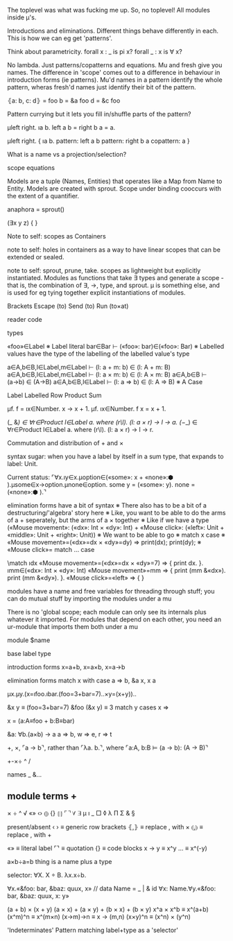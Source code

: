 The toplevel was what was fucking me up. So, no toplevel! All modules inside μ's.

Introductions and eliminations. Different things behave differently in each. This is how we can eg get 'patterns'.

Think about parametricity.
forall x : _ is pi x?
forall _ : x is ∀ x?

No lambda. Just patterns/copatterns and equations. Mu and fresh give you names. The difference in 'scope' comes out to a difference in behaviour in introduction forms (ie patterns). Mu'd names in a pattern identify the whole pattern, wheras fresh'd names just identify their bit of the pattern.

⦃a: b, c: d⦄ = foo
b = &a foo
d = &c foo

Pattern currying but it lets you fill in/shuffle parts of the pattern?

μleft right. ıa b. left a b = right b a = a.

μleft right. {
  ıa b.
  pattern: left a b
  pattern: right b a
  copattern: a
}


What is a name vs a projection/selection?

scope
equations



Models are a tuple (Names, Entities) that operates like a Map from Name to Entity. Models are created with sprout. Scope under binding cooccurs with the extent of a quantifier.

anaphora = sprout()


(∃x y z) { }




Note to self: scopes as Containers

note to self: holes in containers as a way to have linear scopes that can be extended or sealed.

note to self: sprout, prune, take. scopes as lightweight but explicitly instantiated. Modules as functions that take ∃ types and generate a scope - that is, the combination of ∃, →, type, and sprout. μ is something else, and is used for eg tying together explicit instantiations of modules.


Brackets
Escape (to)
Send (to)
Run (to×at)

reader
code

types

«foo»∈Label ※ Label literal
bar∈Bar ⊢ («foo»: bar)∈(«foo»: Bar) ※ Labelled values have the type of the labelling of the labelled value's type

a∈A,b∈B,l∈Label,m∈Label ⊢ (l: a + m: b) ∈ (l: A + m: B)
a∈A,b∈B,l∈Label,m∈Label ⊢ (l: a × m: b) ∈ (l: A × m: B)
a∈A,b∈B ⊢ (a→b) ∈ (A→B)
a∈A,b∈B,l∈Label ⊢ (l: a ⇒ b) ∈ (l: A ⇒ B) ※ A Case

Label
Labelled
Row
Product
Sum


μf. f = ıx∈Number. x → x + 1.
μf. ıx∈Number. f x = x + 1.


(_ &_) ∈ ∀r∈Product l∈Label a. where (r\l). (l: a × r) → l → a.
(_−_)  ∈ ∀r∈Product l∈Label a. where (r\l). (l: a × r) → l → r.

Commutation and distribution of + and × 

syntax sugar: when you have a label by itself in a sum type, that expands to label: Unit.


Current status: ⌜∀x.ıy∈x.μoption∈(«some»: x + «none»:⬢ ).μsome∈x→option.μnone∈option. some y = («some»: y). none = («none»:⬢ ).⌝


elimination forms have a bit of syntax
※ There also has to be a bit of a destructuring/'algebra' story here
※ Like, you want to be able to do the arms of a + seperately, but the arms of a × together
※ Like if we have a type («Mouse movement»: («dx»: Int × «dy»: Int) + «Mouse click»: («left»: Unit + «middle»: Unit + «right»: Unit))
※ We want to be able to go
※ match x case
※   «Mouse movement»=(«dx»=dx × «dy»=dy) ⇒ print(dx); print(dy);
※   «Mouse click»=
match ... case

\match
  ıdx «Mouse movement»=(«dx»=dx × «dy»=7) ⇒ {
      print dx.
  }.
  ımm∈(«dx»: Int × «dy»: Int) «Mouse movement»=mm ⇒ {
    print (mm &«dx»).
    print (mm &«dy»).
  }.
  «Mouse click»=«left» ⇒ {
  }


modules have a name and free variables for threading through stuff; you can do mutual stuff by importing the modules under a mu

There is no 'global scope; each module can only see its internals plus whatever it imported. For modules that depend on each other, you need an ur-module that imports them both under a mu

module $name 



base
label type

introduction forms
x=a+b, x=a×b, x=a→b

elimination forms
match x with case a ⇒ b, &a x, x a

μx.μy.(x=ıfoo.ıbar.(foo=3+bar=7)..×y=(x+y))..

&x y ≡ (foo=3+bar=7)
&foo (&x y) ≡ 3
match y cases
  x ⇒ 

x = (a:A≡foo + b:B≡bar)

&a: ∀b.(a×b) → a
a ⇒ b, w ⇒ e, r ⇒ t


+, ×, ⌜a → b⌝, rather than ⌜λa. b.⌝, where ⌜a:A, b:B ⊨ (a → b): (A → B)⌝

+-×÷
^
/

names
_
&...

module terms
  +
  -
  ×
  ÷
  ^
  √
  «»
  ‹›
  ⦇⦈
  {}
  ⦃⦄
  ⌜⌝
  ∀
  ∃
  μ
  ı
  _
  □
  ◊
  λ
  Π
  Σ
  &
§

present/absent
‹ › ≡ generic row brackets
⦃,⦄ ≡ replace , with ×
⦇,⦈ ≡ replace , with +

«» ≡ literal label
⌜⌝ ≡ quotation
{} ≡ code blocks 
x → y ≡ x^y
...   ≡ x^(-y)

a×b÷a=b
thing is a name plus a type

selector: ∀X. X ÷ B.
λx.x÷b.


∀x.«&foo: bar, &baz: quux, x»
// data Name = _ | & id
∀x: Name.∀y.«&foo: bar, &baz: quux, x: y»


(a + b) × (x + y)
(a × x) + (a × y) + (b × x) + (b × y)
x^a × x^b ≡ x^(a+b)
(x^m)^n ≡ x^(m×n)
(x→m)→n ≡ x → (m,n)
(x×y)^n ≡ (x^n) × (y^n)

'Indeterminates'
Pattern matching
label+type as a 'selector'
